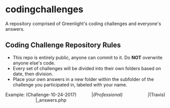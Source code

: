 # codingchallenges
A repository comprised of Greenlight's coding challenges and everyone's answers.

## Coding Challenge Repository Rules

* This repo is entirely public, anyone can commit to it. Do **NOT** overwrite anyone else's code.
* Every set of challenges will be divided into their own folders based on date, then division.
* Place your own answers in a new folder within the subfolder of the challenge you participated in, labeled with your name.

Example: (Challenge-10-24-2017)
&nbsp;&nbsp;&nbsp;&nbsp;&nbsp;&nbsp;&nbsp;&nbsp;&nbsp;&nbsp;&nbsp;|_(Professional)
&nbsp;&nbsp;&nbsp;&nbsp;&nbsp;&nbsp;&nbsp;&nbsp;&nbsp;&nbsp;&nbsp;&nbsp;&nbsp;&nbsp;&nbsp;&nbsp;&nbsp;&nbsp;&nbsp;|_(Travis)
&nbsp;&nbsp;&nbsp;&nbsp;&nbsp;&nbsp;&nbsp;&nbsp;&nbsp;&nbsp;&nbsp;&nbsp;&nbsp;&nbsp;&nbsp;&nbsp;&nbsp;&nbsp;&nbsp;&nbsp;&nbsp;&nbsp;&nbsp;&nbsp;|_answers.php